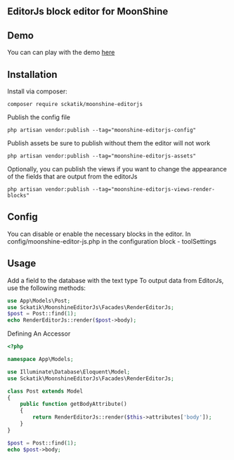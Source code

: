 ## EditorJs block editor for MoonShine

## Demo

You can can play with the demo [here](https://editorjs.io/)

## Installation

Install via composer:

```
composer require sckatik/moonshine-editorjs
```

Publish the config file

```
php artisan vendor:publish --tag="moonshine-editorjs-config"
```

Publish assets be sure to publish without them the editor will not work

```
php artisan vendor:publish --tag="moonshine-editorjs-assets"
```

Optionally, you can publish the views if you want to change the appearance of the fields that are output from the
editorJs

```
php artisan vendor:publish --tag="moonshine-editorjs-views-render-blocks"
```

## Config

You can disable or enable the necessary blocks in the editor.
In config/moonshine-editor-js.php
in the configuration block - toolSettings

## Usage

Add a field to the database with the text type
To output data from EditorJs, use the following methods:

```php
use App\Models\Post;
use Sckatik\MoonshineEditorJs\Facades\RenderEditorJs;
$post = Post::find(1);
echo RenderEditorJs::render($post->body);
```

Defining An Accessor

```php
<?php

namespace App\Models;

use Illuminate\Database\Eloquent\Model;
use Sckatik\MoonshineEditorJs\Facades\RenderEditorJs;

class Post extends Model
{
    public function getBodyAttribute()
    {
        return RenderEditorJs::render($this->attributes['body']);
    }
}

$post = Post::find(1);
echo $post->body;
```
